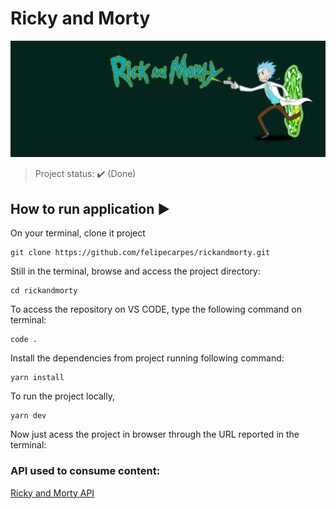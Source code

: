 <h1>Ricky and Morty </h1> 

<p align="center">
  <img src="/public/rickandmortyproject.png"/>
</p>

> Project status: :heavy_check_mark: (Done)

## How to run application :arrow_forward:

On your terminal, clone it project

```
git clone https://github.com/felipecarpes/rickandmorty.git
```

Still in the terminal, browse and access the project directory:

```
cd rickandmorty
```

To access the repository on VS CODE, type the following command on terminal:

```
code .
```

Install the dependencies from project running following command:

```
yarn install
```

To run the project locally, 

```
yarn dev
```

Now just acess the project in browser through the URL reported in the terminal:

### API used to consume content:

<a href="https://rickandmortyapi.com/" target="_blank">Ricky and Morty API</a>

